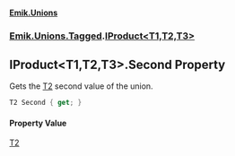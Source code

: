 #### [Emik.Unions](index.md 'index')
### [Emik.Unions.Tagged](Emik.Unions.Tagged.md 'Emik.Unions.Tagged').[IProduct&lt;T1,T2,T3&gt;](IProduct{T1,T2,T3}.md 'Emik.Unions.Tagged.IProduct<T1,T2,T3>')

## IProduct<T1,T2,T3>.Second Property

Gets the [T2](IProduct{T1,T2,T3}.md#Emik.Unions.Tagged.IProduct_T1,T2,T3_.T2 'Emik.Unions.Tagged.IProduct<T1,T2,T3>.T2') second value of the union.

```csharp
T2 Second { get; }
```

#### Property Value
[T2](IProduct{T1,T2,T3}.md#Emik.Unions.Tagged.IProduct_T1,T2,T3_.T2 'Emik.Unions.Tagged.IProduct<T1,T2,T3>.T2')